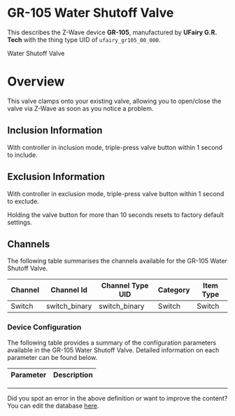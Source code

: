 
# GR-105 Water Shutoff Valve

This describes the Z-Wave device **GR-105**, manufactured by **UFairy G.R. Tech** with the thing type UID of ```ufairy_gr105_00_000```. 

Water Shutoff Valve  


# Overview #

This valve clamps onto your existing valve, allowing you to open/close the valve via Z-Wave as soon as you notice a problem.

  


## Inclusion Information ##

With controller in inclusion mode, triple-press valve button within 1 second to include.

  


## Exclusion Information ##

With controller in exclusion mode, triple-press valve button within 1 second to exclude.

Holding the valve button for more than 10 seconds resets to factory default settings.

## Channels
The following table summarises the channels available for the GR-105 Water Shutoff Valve.

| Channel | Channel Id | Channel Type UID | Category | Item Type |
|---------|------------|------------------|----------|-----------|
| Switch | switch_binary | switch_binary | Switch | Switch |




### Device Configuration
The following table provides a summary of the configuration parameters available in the GR-105 Water Shutoff Valve.
Detailed information on each parameter can be found below.

| Parameter   | Description |
|-------------|-------------|




---

Did you spot an error in the above definition or want to improve the content?
You can edit the database [here](http://www.cd-jackson.com/index.php/zwave/zwave-device-database/zwave-device-list/devicesummary/438).

